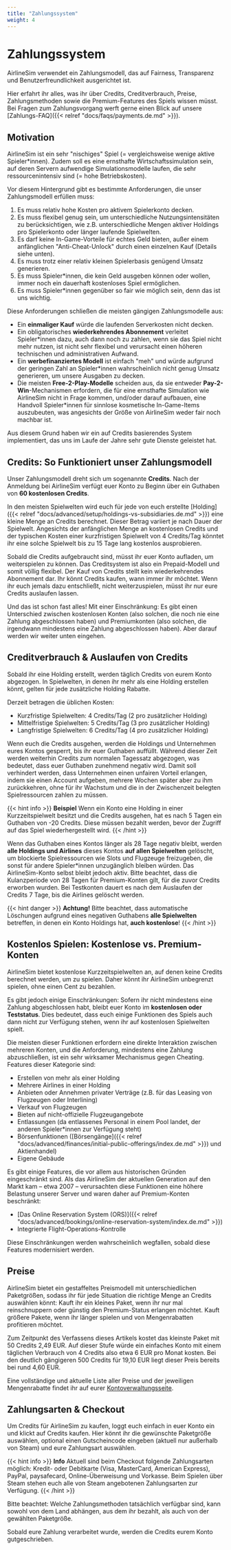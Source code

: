 ```yaml
---
title: "Zahlungssystem"
weight: 4
---
```


# Zahlungssystem

AirlineSim verwendet ein Zahlungsmodell, das auf Fairness, Transparenz und Benutzerfreundlichkeit ausgerichtet ist.

Hier erfahrt ihr alles, was ihr über Credits, Creditverbrauch, Preise, Zahlungsmethoden sowie die Premium-Features des Spiels wissen müsst. Bei Fragen zum Zahlungsvorgang werft gerne einen Blick auf unsere [Zahlungs-FAQ]({{< relref "docs/faqs/payments.de.md" >}}).

## Motivation

AirlineSim ist ein sehr "nischiges" Spiel (= vergleichsweise wenige aktive Spieler*innen). Zudem soll es eine ernsthafte Wirtschaftssimulation sein, auf deren Servern aufwendige Simulationsmodelle laufen, die sehr ressourcenintensiv sind (= hohe Betriebskosten).

Vor diesem Hintergrund gibt es bestimmte Anforderungen, die unser Zahlungsmodell erfüllen muss:

1. Es muss relativ hohe Kosten pro aktivem Spielerkonto decken.
2. Es muss flexibel genug sein, um unterschiedliche Nutzungsintensitäten zu berücksichtigen, wie z.B. unterschiedliche Mengen aktiver Holdings pro Spielerkonto oder länger laufende Spielwelten.
3. Es darf keine In-Game-Vorteile für echtes Geld bieten, außer einem anfänglichen "Anti-Cheat-Unlock" durch einen einzelnen Kauf (Details siehe unten).
4. Es muss trotz einer relativ kleinen Spielerbasis genügend Umsatz generieren.
5. Es muss Spieler*innen, die kein Geld ausgeben können oder wollen, immer noch ein dauerhaft kostenloses Spiel ermöglichen.
6. Es muss Spieler*innen gegenüber so fair wie möglich sein, denn das ist uns wichtig.

Diese Anforderungen schließen die meisten gängigen Zahlungsmodelle aus:

- Ein **einmaliger Kauf** würde die laufenden Serverkosten nicht decken.
- Ein obligatorisches **wiederkehrendes Abonnement** verleitet Spieler*innen dazu, auch dann noch zu zahlen, wenn sie das Spiel nicht mehr nutzen, ist nicht sehr flexibel und verursacht einen höheren technischen und administrativen Aufwand.
- Ein **werbefinanziertes Modell** ist einfach "meh" und würde aufgrund der geringen Zahl an Spieler*innen wahrscheinlich nicht genug Umsatz generieren, um unsere Ausgaben zu decken.
- Die meisten **Free-2-Play-Modelle** scheiden aus, da sie entweder **Pay-2-Win**-Mechanismen erfordern, die für eine ernsthafte Simulation wie AirlineSim nicht in Frage kommen, und/oder darauf aufbauen, eine Handvoll Spieler*innen für sinnlose kosmetische In-Game-Items auszubeuten, was angesichts der Größe von AirlineSim weder fair noch machbar ist.

Aus diesem Grund haben wir ein auf Credits basierendes System implementiert, das uns im Laufe der Jahre sehr gute Dienste geleistet hat.

## Credits: So Funktioniert unser Zahlungsmodell

Unser Zahlungsmodell dreht sich um sogenannte **Credits**. Nach der Anmeldung bei AirlineSim verfügt euer Konto zu Beginn über ein Guthaben von **60 kostenlosen Credits**.

In den meisten Spielwelten wird euch für jede von euch erstellte [Holding]({{< relref "docs/advanced/setup/holdings-vs-subsidiaries.de.md" >}}) eine kleine Menge an Credits berechnet. Dieser Betrag variiert je nach Dauer der Spielwelt. Angesichts der anfänglichen Menge an kostenlosen Credits und der typischen Kosten einer kurzfristigen Spielwelt von 4 Credits/Tag könntet ihr eine solche Spielwelt bis zu 15 Tage lang kostenlos ausprobieren.

Sobald die Credits aufgebraucht sind, müsst ihr euer Konto aufladen, um weiterspielen zu können. Das Creditsystem ist also ein Prepaid-Modell und somit völlig flexibel. Der Kauf von Credits stellt kein wiederkehrendes Abonnement dar. Ihr könnt Credits kaufen, wann immer ihr möchtet. Wenn ihr euch jemals dazu entschließt, nicht weiterzuspielen, müsst ihr nur eure Credits auslaufen lassen.

Und das ist schon fast alles! Mit einer Einschränkung: Es gibt einen Unterschied zwischen kostenlosen Konten (also solchen, die noch nie eine Zahlung abgeschlossen haben) und Premiumkonten (also solchen, die irgendwann mindestens eine Zahlung abgeschlossen haben). Aber darauf werden wir weiter unten eingehen.

## Creditverbrauch & Auslaufen von Credits

Sobald ihr eine Holding erstellt, werden täglich Credits von eurem Konto abgezogen. In Spielwelten, in denen ihr mehr als eine Holding erstellen könnt, gelten für jede zusätzliche Holding Rabatte.

Derzeit betragen die üblichen Kosten:
* Kurzfristige Spielwelten: 4 Credits/Tag (2 pro zusätzlicher Holding)
* Mittelfristige Spielwelten: 5 Credits/Tag (3 pro zusätzlicher Holding)
* Langfristige Spielwelten: 6 Credits/Tag (4 pro zusätzlicher Holding)

Wenn euch die Credits ausgehen, werden die Holdings und Unternehmen eures Kontos gesperrt, bis ihr euer Guthaben auffüllt. Während dieser Zeit werden weiterhin Credits zum normalen Tagessatz abgezogen, was bedeutet, dass euer Guthaben zunehmend negativ wird. Damit soll verhindert werden, dass Unternehmen einen unfairen Vorteil erlangen, indem sie einen Account aufgeben, mehrere Wochen später aber zu ihm zurückkehren, ohne für ihr Wachstum und die in der Zwischenzeit belegten Spielressourcen zahlen zu müssen.

{{< hint info >}}
**Beispiel**
Wenn ein Konto eine Holding in einer Kurzzeitspielwelt besitzt und die Credits ausgehen, hat es nach 5 Tagen ein Guthaben von -20 Credits. Diese müssen bezahlt werden, bevor der Zugriff auf das Spiel wiederhergestellt wird.
{{< /hint >}}

Wenn das Guthaben eines Kontos länger als 28 Tage negativ bleibt, werden **alle Holdings und Airlines** dieses Kontos **auf allen Spielwelten** gelöscht, um blockierte Spielressourcen wie Slots und Flugzeuge freizugeben, die sonst für andere Spieler*innen unzugänglich bleiben würden. Das AirlineSim-Konto selbst bleibt jedoch aktiv. Bitte beachtet, dass die Kulanzperiode von 28 Tagen für Premium-Konten gilt, für die zuvor Credits erworben wurden. Bei Testkonten dauert es nach dem Auslaufen der Credits 7 Tage, bis die Airlines gelöscht werden.

{{< hint danger >}}
**Achtung!**
Bitte beachtet, dass automatische Löschungen aufgrund eines negativen Guthabens **alle Spielwelten** betreffen, in denen ein Konto Holdings hat, **auch kostenlose**!
{{< /hint >}}

## Kostenlos Spielen: Kostenlose vs. Premium-Konten

AirlineSim bietet kostenlose Kurzzeitspielwelten an, auf denen keine Credits berechnet werden, um zu spielen. Daher könnt ihr AirlineSim unbegrenzt spielen, ohne einen Cent zu bezahlen.

Es gibt jedoch einige Einschränkungen: Sofern ihr nicht mindestens eine Zahlung abgeschlossen habt, bleibt euer Konto im **kostenlosen oder Teststatus**. Dies bedeutet, dass euch einige Funktionen des Spiels auch dann nicht zur Verfügung stehen, wenn ihr auf kostenlosen Spielwelten spielt.

Die meisten dieser Funktionen erfordern eine direkte Interaktion zwischen mehreren Konten, und die Anforderung, mindestens eine Zahlung abzuschließen, ist ein sehr wirksamer Mechanismus gegen Cheating. Features dieser Kategorie sind:

* Erstellen von mehr als einer Holding
* Mehrere Airlines in einer Holding
* Anbieten oder Annehmen privater Verträge (z.B. für das Leasing von Flugzeugen oder Interlining)
* Verkauf von Flugzeugen
* Bieten auf nicht-offizielle Flugzeugangebote
* Entlassungen (da entlassenes Personal in einem Pool landet, der anderen Spieler*innen zur Verfügung steht)
* Börsenfunktionen ([Börsengänge]({{< relref "docs/advanced/finances/initial-public-offerings/index.de.md" >}}) und Aktienhandel)
* Eigene Gebäude

Es gibt einige Features, die vor allem aus historischen Gründen eingeschränkt sind. Als das AirlineSim der aktuellen Generation auf den Markt kam – etwa 2007 – verursachten diese Funktionen eine höhere Belastung unserer Server und waren daher auf Premium-Konten beschränkt:

* [Das Online Reservation System (ORS)]({{< relref "docs/advanced/bookings/online-reservation-system/index.de.md" >}})
* Integrierte Flight-Operations-Kontrolle

Diese Einschränkungen werden wahrscheinlich wegfallen, sobald diese Features modernisiert werden.

## Preise

AirlineSim bietet ein gestaffeltes Preismodell mit unterschiedlichen Paketgrößen, sodass ihr für jede Situation die richtige Menge an Credits auswählen könnt: Kauft ihr ein kleines Paket, wenn ihr nur mal reinschnuppern oder günstig den Premium-Status erlangen möchtet. Kauft größere Pakete, wenn ihr länger spielen und von Mengenrabatten profitieren möchtet.

Zum Zeitpunkt des Verfassens dieses Artikels kostet das kleinste Paket mit 50 Credits 2,49 EUR. Auf dieser Stufe würde ein einfaches Konto mit einem täglichen Verbrauch von 4 Credits also etwa 6 EUR pro Monat kosten. Bei den deutlich gängigeren 500 Credits für 19,10 EUR liegt dieser Preis bereits bei rund 4,60 EUR.

Eine vollständige und aktuelle Liste aller Preise und der jeweiligen Mengenrabatte findet ihr auf eurer [Kontoverwaltungsseite](https://accounts.airlinesim.aero/account/credits).

## Zahlungsarten & Checkout

Um Credits für AirlineSim zu kaufen, loggt euch einfach in euer Konto ein und klickt auf Credits kaufen. Hier könnt ihr die gewünschte Paketgröße auswählen, optional einen Gutscheincode eingeben (aktuell nur außerhalb von Steam) und eure Zahlungsart auswählen.

{{< hint info >}}
**Info**
Aktuell sind beim Checkout folgende Zahlungsarten möglich: Kredit- oder Debitkarte (Visa, MasterCard, American Express), PayPal, paysafecard, Online-Überweisung und Vorkasse. Beim Spielen über Steam stehen euch alle von Steam angebotenen Zahlungsarten zur Verfügung.
{{< /hint >}}

Bitte beachtet: Welche Zahlungsmethoden tatsächlich verfügbar sind, kann sowohl von dem Land abhängen, aus dem ihr bezahlt, als auch von der gewählten Paketgröße.

Sobald eure Zahlung verarbeitet wurde, werden die Credits eurem Konto gutgeschrieben.